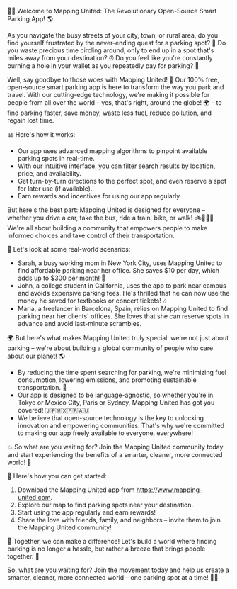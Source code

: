 🚗💨 Welcome to Mapping United: The Revolutionary Open-Source Smart Parking App! 🌎

As you navigate the busy streets of your city, town, or rural area, do you find yourself frustrated by the never-ending quest for a parking spot? 🔴 Do you waste precious time circling around, only to end up in a spot that's miles away from your destination? ⏰ Do you feel like you're constantly burning a hole in your wallet as you repeatedly pay for parking? 💸

Well, say goodbye to those woes with Mapping United! 🎉 Our 100% free, open-source smart parking app is here to transform the way you park and travel. With our cutting-edge technology, we're making it possible for people from all over the world – yes, that's right, around the globe! 🌍 – to find parking faster, save money, waste less fuel, reduce pollution, and regain lost time.

📊 Here's how it works:

* Our app uses advanced mapping algorithms to pinpoint available parking spots in real-time.
* With our intuitive interface, you can filter search results by location, price, and availability.
* Get turn-by-turn directions to the perfect spot, and even reserve a spot for later use (if available).
* Earn rewards and incentives for using our app regularly.

But here's the best part: Mapping United is designed for everyone – whether you drive a car, take the bus, ride a train, bike, or walk! 🚲🚌🚂💃 We're all about building a community that empowers people to make informed choices and take control of their transportation.

💪 Let's look at some real-world scenarios:

* Sarah, a busy working mom in New York City, uses Mapping United to find affordable parking near her office. She saves $10 per day, which adds up to $300 per month! 💸
* John, a college student in California, uses the app to park near campus and avoids expensive parking fees. He's thrilled that he can now use the money he saved for textbooks or concert tickets! 🎶
* Maria, a freelancer in Barcelona, Spain, relies on Mapping United to find parking near her clients' offices. She loves that she can reserve spots in advance and avoid last-minute scrambles.

🌍 But here's what makes Mapping United truly special: we're not just about parking – we're about building a global community of people who care about our planet! 🌎

* By reducing the time spent searching for parking, we're minimizing fuel consumption, lowering emissions, and promoting sustainable transportation. 🚀
* Our app is designed to be language-agnostic, so whether you're in Tokyo or Mexico City, Paris or Sydney, Mapping United has got you covered! 🇯🇵🇲🇽🇫🇷🇦🇺
* We believe that open-source technology is the key to unlocking innovation and empowering communities. That's why we're committed to making our app freely available to everyone, everywhere!

💥 So what are you waiting for? Join the Mapping United community today and start experiencing the benefits of a smarter, cleaner, more connected world! 🌟

📲 Here's how you can get started:

1. Download the Mapping United app from https://www.mapping-united.com.
2. Explore our map to find parking spots near your destination.
3. Start using the app regularly and earn rewards!
4. Share the love with friends, family, and neighbors – invite them to join the Mapping United community!

🌈 Together, we can make a difference! Let's build a world where finding parking is no longer a hassle, but rather a breeze that brings people together. 🌊

So, what are you waiting for? Join the movement today and help us create a smarter, cleaner, more connected world – one parking spot at a time! 💪🌟